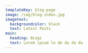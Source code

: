 ```yaml
---
templateKey: blog-page
image: /img/blog-index.jpg
imagetext:
  backgroundcolor: black
  text: Latest Posts
main:
  heading: BLogz
  text: Lorem ipsum la de da da da
---
```



